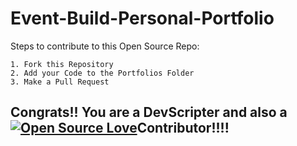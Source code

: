 # Event-Build-Personal-Portfolio

Steps to contribute to this Open Source Repo:
```
1. Fork this Repository
2. Add your Code to the Portfolios Folder
3. Make a Pull Request
```
## Congrats!! You are a DevScripter and also a [![Open Source Love](https://badges.frapsoft.com/os/v2/open-source.svg?v=103)](https://devscript.tech/)Contributor!!!!
